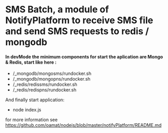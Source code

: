 # SMS Batch, a module of NotifyPlatform to receive SMS file and send SMS requests to redis / mongodb


#### In devMode the minimum components for start the aplication are Mongo & Redis, start like here :
- /_mongodb/mongosms/rundocker.sh 
- /_mongodb/mongopns/rundocker.sh 
- /_redis/redissms/rundocker.sh
- /_redis/redispns/rundocker.sh

And finally start application: 
- node index.js

for more information see  https://github.com/oamat/nodejs/blob/master/notifyPlatform/README.md